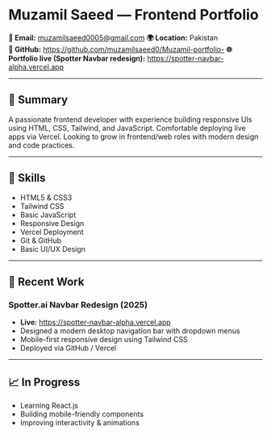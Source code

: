 # Muzamil Saeed — Frontend Portfolio

**📧 Email:** muzamilsaeed0005@gmail.com 
**🌍 Location:** Pakistan  
**🔗 GitHub:** https://github.com/muzamilsaeed0/Muzamil-portfolio- 
**🌐 Portfolio live (Spotter Navbar redesign):** https://spotter-navbar-alpha.vercel.app

---

## 🎯 Summary
A passionate frontend developer with experience building responsive UIs using HTML, CSS, Tailwind, and JavaScript. Comfortable deploying live apps via Vercel. Looking to grow in frontend/web roles with modern design and code practices.

---

## 🧩 Skills
- HTML5 & CSS3  
- Tailwind CSS  
- Basic JavaScript  
- Responsive Design  
- Vercel Deployment  
- Git & GitHub  
- Basic UI/UX Design

---

## 💼 Recent Work

### Spotter.ai Navbar Redesign (2025)
- **Live:** https://spotter-navbar-alpha.vercel.app  
- Designed a modern desktop navigation bar with dropdown menus  
- Mobile-first responsive design using Tailwind CSS  
- Deployed via GitHub / Vercel

---

## 📈 In Progress
- Learning React.js  
- Building mobile-friendly components  
- Improving interactivity & animations